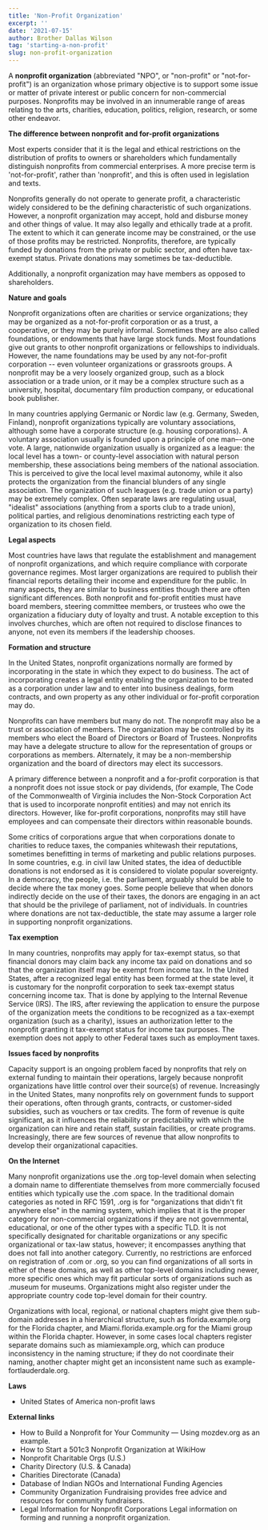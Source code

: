 ```yaml
---
title: 'Non-Profit Organization'
excerpt: ''
date: '2021-07-15'
author: Brother Dallas Wilson
tag: 'starting-a-non-profit'
slug: non-profit-organization
---
```


A **nonprofit organization** (abbreviated "NPO", or "non-profit" or "not-for-profit") is an organization whose primary objective is to support some issue or matter of private interest or public concern for non-commercial purposes. Nonprofits may be involved in an innumerable range of areas relating to the arts, charities, education, politics, religion, research, or some other endeavor.

**The difference between nonprofit and for-profit organizations**

Most experts consider that it is the legal and ethical restrictions on the distribution of profits to owners or shareholders which fundamentally distinguish nonprofits from commercial enterprises. A more precise term is 'not-for-profit', rather than 'nonprofit', and this is often used in legislation and texts.

Nonprofits generally do not operate to generate profit, a characteristic widely considered to be the defining characteristic of such organizations. However, a nonprofit organization may accept, hold and disburse money and other things of value. It may also legally and ethically trade at a profit. The extent to which it can generate income may be constrained, or the use of those profits may be restricted. Nonprofits, therefore, are typically funded by donations from the private or public sector, and often have tax-exempt status. Private donations may sometimes be tax-deductible.

Additionally, a nonprofit organization may have members as opposed to shareholders.

**Nature and goals**

Nonprofit organizations often are charities or service organizations; they may be organized as a not-for-profit corporation or as a trust, a cooperative, or they may be purely informal. Sometimes they are also called foundations, or endowments that have large stock funds. Most foundations give out grants to other nonprofit organizations or fellowships to individuals. However, the name foundations may be used by any not-for-profit corporation -- even volunteer organizations or grassroots groups. A nonprofit may be a very loosely organized group, such as a block association or a trade union, or it may be a complex structure such as a university, hospital, documentary film production company, or educational book publisher.

In many countries applying Germanic or Nordic law (e.g. Germany, Sweden, Finland), nonprofit organizations typically are voluntary associations, although some have a corporate structure (e.g. housing corporations). A voluntary association usually is founded upon a principle of one man–-one vote. A large, nationwide organization usually is organized as a league: the local level has a town- or county-level association with natural person membership, these associations being members of the national association. This is perceived to give the local level maximal autonomy, while it also protects the organization from the financial blunders of any single association. The organization of such leagues (e.g. trade union or a party) may be extremely complex. Often separate laws are regulating usual, "idealist" associations (anything from a sports club to a trade union), political parties, and religious denominations restricting each type of organization to its chosen field.

**Legal aspects**

Most countries have laws that regulate the establishment and management of nonprofit organizations, and which require compliance with corporate governance regimes. Most larger organizations are required to publish their financial reports detailing their income and expenditure for the public. In many aspects, they are similar to business entities though there are often significant differences. Both nonprofit and for-profit entities must have board members, steering committee members, or trustees who owe the organization a fiduciary duty of loyalty and trust. A notable exception to this involves churches, which are often not required to disclose finances to anyone, not even its members if the leadership chooses.

**Formation and structure**

In the United States, nonprofit organizations normally are formed by incorporating in the state in which they expect to do business. The act of incorporating creates a legal entity enabling the organization to be treated as a corporation under law and to enter into business dealings, form contracts, and own property as any other individual or for-profit corporation may do.

Nonprofits can have members but many do not. The nonprofit may also be a trust or association of members. The organization may be controlled by its members who elect the Board of Directors or Board of Trustees. Nonprofits may have a delegate structure to allow for the representation of groups or corporations as members. Alternately, it may be a non-membership organization and the board of directors may elect its successors.

A primary difference between a nonprofit and a for-profit corporation is that a nonprofit does not issue stock or pay dividends, (for example, The Code of the Commonwealth of Virginia includes the Non-Stock Corporation Act that is used to incorporate nonprofit entities) and may not enrich its directors. However, like for-profit corporations, nonprofits may still have employees and can compensate their directors within reasonable bounds.

Some critics of corporations argue that when corporations donate to charities to reduce taxes, the companies whitewash their reputations, sometimes benefitting in terms of marketing and public relations purposes. In some countries, e.g. in civil law United states, the idea of deductible donations is not endorsed as it is considered to violate popular sovereignty. In a democracy, the people, i.e. the parliament, arguably should be able to decide where the tax money goes. Some people believe that when donors indirectly decide on the use of their taxes, the donors are engaging in an act that should be the privilege of parliament, not of individuals. In countries where donations are not tax-deductible, the state may assume a larger role in supporting nonprofit organizations.

**Tax exemption**

In many countries, nonprofits may apply for tax-exempt status, so that financial donors may claim back any income tax paid on donations and so that the organization itself may be exempt from income tax. In the United States, after a recognized legal entity has been formed at the state level, it is customary for the nonprofit corporation to seek tax-exempt status concerning income tax. That is done by applying to the Internal Revenue Service (IRS). The IRS, after reviewing the application to ensure the purpose of the organization meets the conditions to be recognized as a tax-exempt organization (such as a charity), issues an authorization letter to the nonprofit granting it tax-exempt status for income tax purposes. The exemption does not apply to other Federal taxes such as employment taxes.

**Issues faced by nonprofits**

Capacity support is an ongoing problem faced by nonprofits that rely on external funding to maintain their operations, largely because nonprofit organizations have little control over their source(s) of revenue. Increasingly in the United States, many nonprofits rely on government funds to support their operations, often through grants, contracts, or customer-sided subsidies, such as vouchers or tax credits. The form of revenue is quite significant, as it influences the reliability or predictability with which the organization can hire and retain staff, sustain facilities, or create programs. Increasingly, there are few sources of revenue that allow nonprofits to develop their organizational capacities.

**On the Internet**

Many nonprofit organizations use the .org top-level domain when selecting a domain name to differentiate themselves from more commercially focused entities which typically use the .com space. In the traditional domain categories as noted in RFC 1591, .org is for "organizations that didn't fit anywhere else" in the naming system, which implies that it is the proper category for non-commercial organizations if they are not governmental, educational, or one of the other types with a specific TLD. It is not specifically designated for charitable organizations or any specific organizational or tax-law status, however; it encompasses anything that does not fall into another category. Currently, no restrictions are enforced on registration of .com or .org, so you can find organizations of all sorts in either of these domains, as well as other top-level domains including newer, more specific ones which may fit particular sorts of organizations such as .museum for museums. Organizations might also register under the appropriate country code top-level domain for their country.

Organizations with local, regional, or national chapters might give them sub-domain addresses in a hierarchical structure, such as florida.example.org for the Florida chapter, and Miami.florida.example.org for the Miami group within the Florida chapter. However, in some cases local chapters register separate domains such as miamiexample.org, which can produce inconsistency in the naming structure; if they do not coordinate their naming, another chapter might get an inconsistent name such as example-fortlauderdale.org.

**Laws**
- United States of America non-profit laws 

**External links**
- How to Build a Nonprofit for Your Community — Using mozdev.org as an example. 
- How to Start a 501c3 Nonprofit Organization at WikiHow 
- Nonprofit Charitable Orgs (U.S.) 
- Charity Directory (U.S. & Canada) 
- Charities Directorate (Canada) 
- Database of Indian NGOs and International Funding Agencies 
- Community Organization Fundraising provides free advice and resources for community fundraisers. 
- Legal Information for Nonprofit Corporations Legal information on forming and running a nonprofit organization. 
